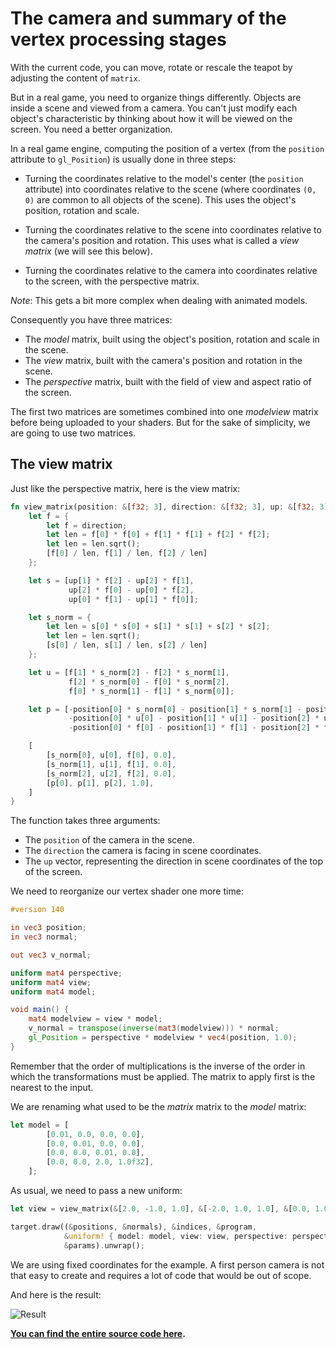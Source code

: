 # The camera and summary of the vertex processing stages

With the current code, you can move, rotate or rescale the teapot by adjusting the content of
`matrix`.

But in a real game, you need to organize things differently. Objects are inside a scene and
viewed from a camera. You can't just modify each object's characteristic by thinking
about how it will be viewed on the screen. You need a better organization.

In a real game engine, computing the position of a vertex (from the `position` attribute to
`gl_Position`) is usually done in three steps:

 - Turning the coordinates relative to the model's center (the `position` attribute) into
   coordinates relative to the scene (where coordinates `(0, 0)` are common to all objects
   of the scene). This uses the object's position, rotation and scale.

 - Turning the coordinates relative to the scene into coordinates relative to the camera's
   position and rotation. This uses what is called a *view matrix* (we will see this below).

 - Turning the coordinates relative to the camera into coordinates relative to the screen,
   with the perspective matrix.

*Note*: This gets a bit more complex when dealing with animated models.

Consequently you have three matrices:

 - The *model* matrix, built using the object's position, rotation and scale in the scene.
 - The *view* matrix, built with the camera's position and rotation in the scene.
 - The *perspective* matrix, built with the field of view and aspect ratio of the screen.

The first two matrices are sometimes combined into one *modelview* matrix before being
uploaded to your shaders. But for the sake of simplicity, we are going to use two matrices.

## The view matrix

Just like the perspective matrix, here is the view matrix:

```rust
fn view_matrix(position: &[f32; 3], direction: &[f32; 3], up: &[f32; 3]) -> [[f32; 4]; 4] {
    let f = {
        let f = direction;
        let len = f[0] * f[0] + f[1] * f[1] + f[2] * f[2];
        let len = len.sqrt();
        [f[0] / len, f[1] / len, f[2] / len]
    };

    let s = [up[1] * f[2] - up[2] * f[1],
             up[2] * f[0] - up[0] * f[2],
             up[0] * f[1] - up[1] * f[0]];

    let s_norm = {
        let len = s[0] * s[0] + s[1] * s[1] + s[2] * s[2];
        let len = len.sqrt();
        [s[0] / len, s[1] / len, s[2] / len]
    };

    let u = [f[1] * s_norm[2] - f[2] * s_norm[1],
             f[2] * s_norm[0] - f[0] * s_norm[2],
             f[0] * s_norm[1] - f[1] * s_norm[0]];

    let p = [-position[0] * s_norm[0] - position[1] * s_norm[1] - position[2] * s_norm[2],
             -position[0] * u[0] - position[1] * u[1] - position[2] * u[2],
             -position[0] * f[0] - position[1] * f[1] - position[2] * f[2]];

    [
        [s_norm[0], u[0], f[0], 0.0],
        [s_norm[1], u[1], f[1], 0.0],
        [s_norm[2], u[2], f[2], 0.0],
        [p[0], p[1], p[2], 1.0],
    ]
}
```

The function takes three arguments:

 - The `position` of the camera in the scene.
 - The `direction` the camera is facing in scene coordinates.
 - The `up` vector, representing the direction in scene coordinates of the top of the screen.

We need to reorganize our vertex shader one more time:

```glsl
#version 140

in vec3 position;
in vec3 normal;

out vec3 v_normal;

uniform mat4 perspective;
uniform mat4 view;
uniform mat4 model;

void main() {
    mat4 modelview = view * model;
    v_normal = transpose(inverse(mat3(modelview))) * normal;
    gl_Position = perspective * modelview * vec4(position, 1.0);
}
```

Remember that the order of multiplications is the inverse of the order in which the
transformations must be applied. The matrix to apply first is the nearest to the input.

We are renaming what used to be the *matrix* matrix to the *model* matrix:

```rust
let model = [
        [0.01, 0.0, 0.0, 0.0],
        [0.0, 0.01, 0.0, 0.0],
        [0.0, 0.0, 0.01, 0.0],
        [0.0, 0.0, 2.0, 1.0f32],
    ];

```

As usual, we need to pass a new uniform:

```rust
let view = view_matrix(&[2.0, -1.0, 1.0], &[-2.0, 1.0, 1.0], &[0.0, 1.0, 0.0]);

target.draw((&positions, &normals), &indices, &program,
            &uniform! { model: model, view: view, perspective: perspective, u_light: light },
            &params).unwrap();
```

We are using fixed coordinates for the example. A first person camera is not that easy to create
and requires a lot of code that would be out of scope.

And here is the result:

![Result](tuto-12-result.png)

**[You can find the entire source code here](https://github.com/glium/glium/blob/master/examples/tutorial-12.rs).**

